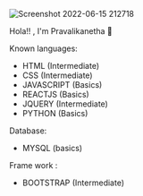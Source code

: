 ![Screenshot 2022-06-15 212718](https://user-images.githubusercontent.com/87607814/173872593-bcb8e2ee-1a62-4d6d-9f80-be745475a1d9.png)

Hola!! , I'm Pravalikanetha 👋

Known languages:
- HTML (Intermediate)
- CSS (Intermediate)
- JAVASCRIPT (Basics)
- REACTJS (Basics)
- JQUERY (Intermediate)
- PYTHON (Basics)

Database:
- MYSQL (basics)

Frame work :
- BOOTSTRAP (Intermediate)
